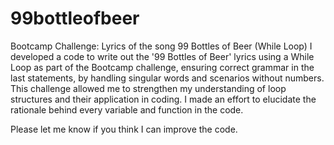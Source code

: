 # 99bottleofbeer
Bootcamp Challenge: Lyrics of the song 99 Bottles of Beer (While Loop)
I developed a code to write out the '99 Bottles of Beer' lyrics using a While Loop as part of the Bootcamp challenge, ensuring correct grammar in the last statements, by handling singular words and scenarios without numbers. 
This challenge allowed me to strengthen my understanding of loop structures and their application in coding.
I made an effort to elucidate the rationale behind every variable and function in the code.

Please let me know if you think I can improve the code.
